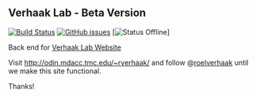 ## Verhaak Lab - Beta Version

[![Build Status](https://travis-ci.org/verhaaklab/verhaaklab.github.io.svg?branch=master)](https://travis-ci.org/verhaaklab/verhaaklab.github.io) [![GitHub issues](https://img.shields.io/github/issues/verhaaklab/verhaaklab.github.io.svg)](https://github.com/verhaaklab/verhaaklab.github.io/issues) [![Status Offline](https://img.shields.io/badge/status-offline-red.svg)]

[//]: # (https://img.shields.io/badge/status-live-brightgreen.svg)

Back end for [Verhaak Lab Website](http://verhaaklab.github.io)

Visit http://odin.mdacc.tmc.edu/~rverhaak/ and follow @[roelverhaak](https://twitter.com/roelverhaak) until we make this site functional.

Thanks!
